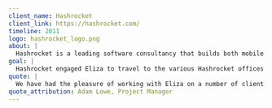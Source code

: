 ```yaml
---
client_name: Hashrocket
client_link: https://hashrocket.com/
timeline: 2011
logo: hashrocket_logo.png
about: |
  Hashrocket is a leading software consultancy that builds both mobile and web applications. They specialize in disciplined software engineering, using such techniques as agile project management, pair programming, user-centricc design, and test-driven development.
goal: |
  Hashrocket engaged Eliza to travel to the various Hashrocket offices and round out teams that were short-staffed during the spring and summer of 2011.
quote: |
  We have had the pleasure of working with Eliza on a number of client projects. Each time we work with Eliza she proves herself able to integrate seamlessly as an asset to the team. It is always a pleasure to work with her.
quote_attribution: Adam Lowe, Project Manager
---
```

